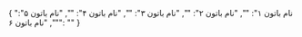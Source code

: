 
{
  "نام باتون ۱": "",
  "نام باتون ۲": "",
  "نام باتون ۳": "",
  "نام باتون ۴": "",
  "نام باتون ۵": "",
  "نام باتون ۶": ""
}

